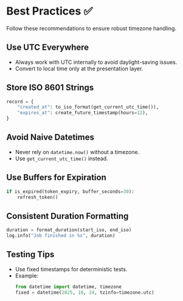 # Best Practices ✅

Follow these recommendations to ensure robust timezone handling.

## Use UTC Everywhere

- Always work with UTC internally to avoid daylight-saving issues.
- Convert to local time only at the presentation layer.

## Store ISO 8601 Strings

```python
record = {
    "created_at": to_iso_format(get_current_utc_time()),
    "expires_at": create_future_timestamp(hours=12),
}
```

## Avoid Naive Datetimes

- Never rely on `datetime.now()` without a timezone.
- Use `get_current_utc_time()` instead.

## Use Buffers for Expiration

```python
if is_expired(token_expiry, buffer_seconds=30):
    refresh_token()
```

## Consistent Duration Formatting

```python
duration = format_duration(start_iso, end_iso)
log.info("Job finished in %s", duration)
```

## Testing Tips

- Use fixed timestamps for deterministic tests.
- Example:
  ```python
  from datetime import datetime, timezone
  fixed = datetime(2025, 10, 24, tzinfo=timezone.utc)
  ```
